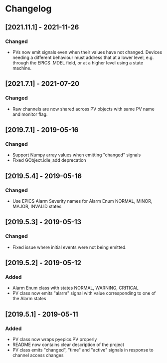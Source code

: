 # Changelog


## [2021.11.1] - 2021-11-26
### Changed
- PVs now emit signals even when their values have not changed.  Devices needing a different behaviour must address that at a lower level, e.g. through the EPICS .MDEL field, or at a higher level using a state machine.

## [2021.7.1] - 2021-07-20
### Changed
- Raw channels are now shared across PV objects with same PV name and monitor flag.

## [2019.7.1] - 2019-05-16
### Changed
- Support Numpy array values when emitting "changed" signals
- Fixed GObject.idle_add deprecation  

## [2019.5.4] - 2019-05-16
### Changed
- Use EPICS Alarm Severity names for Alarm Enum NORMAL, MINOR, MAJOR, INVALID states 

## [2019.5.3] - 2019-05-13
### Changed
- Fixed issue where initial events were not being emitted. 

## [2019.5.2] - 2019-05-12
### Added
- Alarm Enum class with states NORMAL, WARNING, CRITICAL
- PV class now emits "alarm" signal with value corresponding to one of the Alarm states

## [2019.5.1] - 2019-05-11
### Added
- PV class now wraps pyepics.PV properly
- README now contains clear description of the project
- PV class emits "changed", "time" and "active" signals in response to channel access changes 